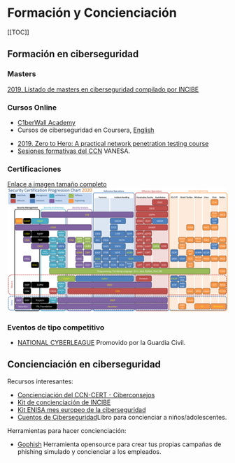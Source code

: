 # Formación y Concienciación

[[TOC]]

## Formación en ciberseguridad

### Masters
[2019. Listado de masters en ciberseguridad compilado por INCIBE](https://www.incibe.es/sites/default/files/paginas/talento/catalogos-formacion/catalogo-masteres-ciberseguridad-feb2019.pdf)

### Cursos Online
- [C1berWall Academy](https://www.ecteg.eu/c1b3rwall-academy-es/)
- Cursos de ciberseguridad en Coursera, [English](https://www.coursera.org/courses?query=cybersecurity)
<!--
- [2020. Become an Azure Sentinel Ninja: The complete level 400 training](https://techcommunity.microsoft.com/t5/azure-sentinel/become-an-azure-sentinel-ninja-the-complete-level-400-training/ba-p/1246310)
-->
- [2019. Zero to Hero: A practical network penetration testing course](https://www.youtube.com/playlist?list=PLLKT__MCUeiwBa7d7F_vN1GUwz_2TmVQj)
- [Sesiones formativas del CCN](https://vanesa.ccn-cert.cni.es/userportal/#/home/main) VANESA.

### Certificaciones
[Enlace a imagen tamaño completo](https://i.redd.it/yo33xlys53141.png)
![IMG](./img/certifications.png)


### Eventos de tipo competitivo
- [NATIONAL CYBERLEAGUE](https://www.nationalcyberleague.es/) Promovido por la Guardia Civil.


## Concienciación en ciberseguridad

Recursos interesantes:
- [Concienciación del CCN-CERT - Ciberconsejos](https://www.ccn.cni.es/index.php/es/ciberconsejos)
- [Kit de concienciación de INCIBE](https://www.incibe.es/protege-tu-empresa/kit-concienciacion)
- [Kit ENISA mes europeo de la ciberseguridad](https://cybersecuritymonth.eu/press-campaign-toolbox)
- [Cuentos de Ciberseguridad](https://www.amazon.es/Cuentos-Ciberseguridad-Plural-Francisco-Perez/dp/8418155051)Libro para concienciar a niños/adolescentes.

Herramientas para hacer concienciación:
- [Gophish](https://getgophish.com/) Herramienta opensource para crear tus propias campañas de phishing simulado y concienciar a los empleados.

